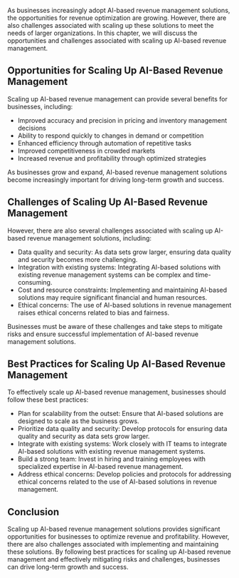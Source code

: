 
As businesses increasingly adopt AI-based revenue management solutions, the opportunities for revenue optimization are growing. However, there are also challenges associated with scaling up these solutions to meet the needs of larger organizations. In this chapter, we will discuss the opportunities and challenges associated with scaling up AI-based revenue management.

Opportunities for Scaling Up AI-Based Revenue Management
--------------------------------------------------------

Scaling up AI-based revenue management can provide several benefits for businesses, including:

* Improved accuracy and precision in pricing and inventory management decisions
* Ability to respond quickly to changes in demand or competition
* Enhanced efficiency through automation of repetitive tasks
* Improved competitiveness in crowded markets
* Increased revenue and profitability through optimized strategies

As businesses grow and expand, AI-based revenue management solutions become increasingly important for driving long-term growth and success.

Challenges of Scaling Up AI-Based Revenue Management
----------------------------------------------------

However, there are also several challenges associated with scaling up AI-based revenue management solutions, including:

* Data quality and security: As data sets grow larger, ensuring data quality and security becomes more challenging.
* Integration with existing systems: Integrating AI-based solutions with existing revenue management systems can be complex and time-consuming.
* Cost and resource constraints: Implementing and maintaining AI-based solutions may require significant financial and human resources.
* Ethical concerns: The use of AI-based solutions in revenue management raises ethical concerns related to bias and fairness.

Businesses must be aware of these challenges and take steps to mitigate risks and ensure successful implementation of AI-based revenue management solutions.

Best Practices for Scaling Up AI-Based Revenue Management
---------------------------------------------------------

To effectively scale up AI-based revenue management, businesses should follow these best practices:

* Plan for scalability from the outset: Ensure that AI-based solutions are designed to scale as the business grows.
* Prioritize data quality and security: Develop protocols for ensuring data quality and security as data sets grow larger.
* Integrate with existing systems: Work closely with IT teams to integrate AI-based solutions with existing revenue management systems.
* Build a strong team: Invest in hiring and training employees with specialized expertise in AI-based revenue management.
* Address ethical concerns: Develop policies and protocols for addressing ethical concerns related to the use of AI-based solutions in revenue management.

Conclusion
----------

Scaling up AI-based revenue management solutions provides significant opportunities for businesses to optimize revenue and profitability. However, there are also challenges associated with implementing and maintaining these solutions. By following best practices for scaling up AI-based revenue management and effectively mitigating risks and challenges, businesses can drive long-term growth and success.
